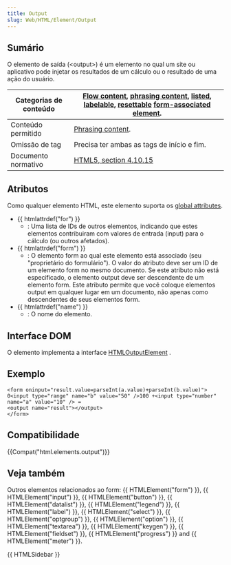 ```yaml
---
title: Output
slug: Web/HTML/Element/Output
---
```


## Sumário

O elemento de saída (\<output>) é um elemento no qual um site ou aplicativo pode injetar os resultados de um cálculo ou o resultado de uma ação do usuário.

| Categorias de conteúdo | [Flow content](/en/HTML/Content_categories#Flow_content), [phrasing content](/en/HTML/Content_categories#Phrasing_content), [listed](/en/HTML/Content_categories#form_listed), [labelable](/en/HTML/Content_categories#form_labelable), [resettable](/en/HTML/Content_categories#form_resettable) [form-associated element](/en/HTML/Content_categories#Form-associated_content). |
| ---------------------- | ---------------------------------------------------------------------------------------------------------------------------------------------------------------------------------------------------------------------------------------------------------------------------------------------------------------------------------------------------------------------------------------------------------------------------------------------------------------------------------------------------------------------------------------------------------------------------------------------------------------------------------------------------------------- |
| Conteúdo permitido     | [Phrasing content](/en/HTML/Content_categories#Phrasing_content).                                                                                                                                                                                                                                                                                                                                                                                                                                                                                                                                                  |
| Omissão de tag         | Precisa ter ambas as tags de início e fim.                                                                                                                                                                                                                                                                                                                                                                                                                                                                                                                                                                                                                       |
| Documento normativo    | [HTML5, section 4.10.15](http://www.w3.org/TR/html5/the-button-element.html#the-output-element)                                                                                                                                                                                                                                                                                                                                                                                                                                                                                                                                                                  |

## Atributos

Como qualquer elemento HTML, este elemento suporta os [global attributes](/en/HTML/Global_attributes).

- {{ htmlattrdef("for") }}
  - : Uma lista de IDs de outros elementos, indicando que estes elementos contribuiram com valores de entrada (input) para o cálculo (ou outros afetados).
- {{ htmlattrdef("form") }}
  - : O elemento form ao qual este elemento está associado (seu "proprietário do formulário"). O valor do atributo deve ser um ID de um elemento form no mesmo documento. Se este atributo não está especificado, o elemento output deve ser descendente de um elemento form. Este atributo permite que você coloque elementos output em qualquer lugar em um documento, não apenas como descendentes de seus elementos form.
- {{ htmlattrdef("name") }}
  - : O nome do elemento.

## Interface DOM

O elemento implementa a interface [HTMLOutputElement](/en/DOM/HTMLOutputElement) .

## Exemplo

```
<form oninput="result.value=parseInt(a.value)+parseInt(b.value)">
0<input type="range" name="b" value="50" />100 +<input type="number" name="a" value="10" /> =
<output name="result"></output>
</form>
```

## Compatibilidade

{{Compat("html.elements.output")}}

## Veja também

Outros elementos relacionados ao form: {{ HTMLElement("form") }}, {{ HTMLElement("input") }}, {{ HTMLElement("button") }}, {{ HTMLElement("datalist") }}, {{ HTMLElement("legend") }}, {{ HTMLElement("label") }}, {{ HTMLElement("select") }}, {{ HTMLElement("optgroup") }}, {{ HTMLElement("option") }}, {{ HTMLElement("textarea") }}, {{ HTMLElement("keygen") }}, {{ HTMLElement("fieldset") }}, {{ HTMLElement("progress") }} and {{ HTMLElement("meter") }}.

{{ HTMLSidebar }}

